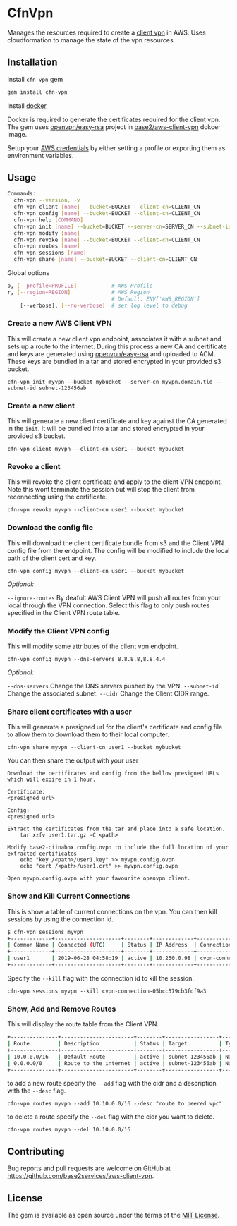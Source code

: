 # CfnVpn

Manages the resources required to create a [client vpn](https://docs.aws.amazon.com/vpn/latest/clientvpn-admin/what-is.html) in AWS.
Uses cloudformation to manage the state of the vpn resources.

## Installation

Install `cfn-vpn` gem

```bash
gem install cfn-vpn
```

Install [docker](https://docs.docker.com/install/)

Docker is required to generate the certificates required for the client vpn.
The gem uses [openvpn/easy-rsa](https://github.com/OpenVPN/easy-rsa) project in [base2/aws-client-vpn](https://hub.docker.com/r/base2/aws-client-vpn) dokcer image.

Setup your [AWS credentials](https://docs.aws.amazon.com/cli/latest/userguide/cli-chap-configure.html) by either setting a profile or exporting them as environment variables.

## Usage

```bash
Commands:
  cfn-vpn --version, -v                                                            # print the version
  cfn-vpn client [name] --bucket=BUCKET --client-cn=CLIENT_CN                      # Create a new client certificate
  cfn-vpn config [name] --bucket=BUCKET --client-cn=CLIENT_CN                      # Retrieve the config for the AWS Client VPN
  cfn-vpn help [COMMAND]                                                           # Describe available commands or one specific command
  cfn-vpn init [name] --bucket=BUCKET --server-cn=SERVER_CN --subnet-id=SUBNET_ID  # Create a AWS Client VPN
  cfn-vpn modify [name]                                                            # Modify your AWS Client VPN
  cfn-vpn revoke [name] --bucket=BUCKET --client-cn=CLIENT_CN                      # Revoke a client certificate
  cfn-vpn routes [name]                                                            # List, add or delete client vpn routes
  cfn-vpn sessions [name]                                                          # List and kill current vpn connections
  cfn-vpn share [name] --bucket=BUCKET --client-cn=CLIENT_CN                       # Provide a user with a s3 signed download for certificates and config
```

Global options

```bash
p, [--profile=PROFILE]           # AWS Profile
r, [--region=REGION]             # AWS Region
                                 # Default: ENV['AWS_REGION']
    [--verbose], [--no-verbose]  # set log level to debug
```


### Create a new AWS Client VPN

This will create a new client vpn endpoint, associates it with a subnet and sets up a route to the internet.
During this process a new CA and certificate and keys are generated using [openvpn/easy-rsa](https://github.com/OpenVPN/easy-rsa) and uploaded to ACM.
These keys are bundled in a tar and stored encrypted in your provided s3 bucket.

`cfn-vpn init myvpn --bucket mybucket --server-cn myvpn.domain.tld --subnet-id subnet-123456ab`


### Create a new client

This will generate a new client certificate and key against the CA generated in the `init`.
It will be bundled into a tar and stored encrypted in your provided s3 bucket.

`cfn-vpn client myvpn --client-cn user1 --bucket mybucket`


### Revoke a client

This will revoke the client certificate and apply to the client VPN endpoint.
Note this wont terminate the session but will stop the client from reconnecting using the certificate.

`cfn-vpn revoke myvpn --client-cn user1 --bucket mybucket`


### Download the config file

This will download the client certificate bundle from s3 and the Client VPN config file from the endpoint.
The config will be modified to include the local path of the client cert and key.

`cfn-vpn config myvpn --client-cn user1 --bucket mybucket`

*Optional:*

`--ignore-routes` By deafult AWS Client VPN will push all routes from your local through the VPN connection. Select this flag to only push routes specified in the Client VPN route table.


### Modify the Client VPN config

This will modify some attributes of the client vpn endpoint.

`cfn-vpn config myvpn --dns-servers 8.8.8.8,8.8.4.4`

*Optional:*

`--dns-servers` Change the DNS servers pushed by the VPN.
`--subnet-id` Change the associated subnet.
`--cidr` Change the Client CIDR range.


### Share client certificates with a user

This will generate a presigned url for the client's certificate and config file to allow them to download them to their local computer.

`cfn-vpn share myvpn --client-cn user1 --bucket mybucket`

You can then share the output with your user

```
Download the certificates and config from the bellow presigned URLs which will expire in 1 hour.

Certificate:
<presigned url>

Config:
<presigned url>

Extract the certificates from the tar and place into a safe location.
	tar xzfv user1.tar.gz -C <path>

Modify base2-ciinabox.config.ovpn to include the full location of your extracted certificates
	echo "key /<path>/user1.key" >> myvpn.config.ovpn
	echo "cert /<path>/user1.crt" >> myvpn.config.ovpn

Open myvpn.config.ovpn with your favourite openvpn client.
```


### Show and Kill Current Connections

This is show a table of current connections on the vpn. You can then kill sessions by using the connection id.

```bash
$ cfn-vpn sessions myvpn
+-------------+---------------------+--------+-------------+-----------------------------------+---------------+--------------+
| Common Name | Connected (UTC)     | Status | IP Address  | Connection ID                     | Ingress Bytes | Egress Bytes |
+-------------+---------------------+--------+-------------+-----------------------------------+---------------+--------------+
| user1       | 2019-06-28 04:58:19 | active | 10.250.0.98 | cvpn-connection-05bcc579cb3fdf9a3 | 3000          | 2679         |
+-------------+---------------------+--------+-------------+-----------------------------------+---------------+--------------+
```

Specify the `--kill` flag with the connection id to kill the session.

`cfn-vpn sessions myvpn --kill cvpn-connection-05bcc579cb3fdf9a3`


### Show, Add and Remove Routes

This will display the route table from the Client VPN.

```bash
+---------------+-----------------------+--------+-----------------+------+-----------+
| Route         | Description           | Status | Target          | Type | Origin    |
+---------------+-----------------------+--------+-----------------+------+-----------+
| 10.0.0.0/16   | Default Route         | active | subnet-123456ab | Nat  | associate |
| 0.0.0.0/0     | Route to the internet | active | subnet-123456ab | Nat  | add-route |
+---------------+-----------------------+--------+-----------------+------+-----------+
```

to add a new route specify the `--add` flag with the cidr and a description with the `--desc` flag.

`cfn-vpn routes myvpn --add 10.10.0.0/16 --desc "route to peered vpc"`

to delete a route specify the `--del` flag with the cidr you want to delete.

`cfn-vpn routes myvpn --del 10.10.0.0/16`


## Contributing

Bug reports and pull requests are welcome on GitHub at https://github.com/base2services/aws-client-vpn.

## License

The gem is available as open source under the terms of the [MIT License](https://opensource.org/licenses/MIT).
